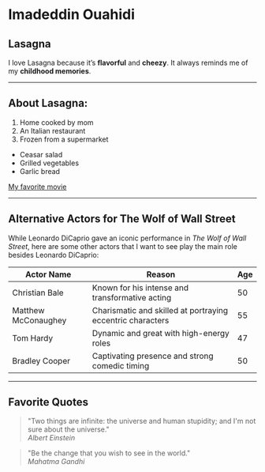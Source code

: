 # Imadeddin Ouahidi
## Lasagna 

I love Lasagna because it’s **flavorful** and **cheezy**. It always reminds me of my **childhood memories**.

---

## About Lasagna:

1. Home cooked by mom
2. An Italian restaurant
3. Frozen from a supermarket

- Ceasar salad
- Grilled vegetables
- Garlic bread

[My favorite movie](MyMovie.md)

---

## Alternative Actors for The Wolf of Wall Street

While Leonardo DiCaprio gave an iconic performance in *The Wolf of Wall Street*, here are some other actors that I want to see play the main role besides Leonardo DiCaprio:

| Actor Name        | Reason                              | Age |
|-------------------|-------------------------------------|-----|
| Christian Bale    | Known for his intense and transformative acting | 50  |
| Matthew McConaughey | Charismatic and skilled at portraying eccentric characters | 55  |
| Tom Hardy         | Dynamic and great with high-energy roles | 47  |
| Bradley Cooper    | Captivating presence and strong comedic timing | 50  |

---

## Favorite Quotes

> "Two things are infinite: the universe and human stupidity; and I'm not sure about the universe."  
*Albert Einstein*

> "Be the change that you wish to see in the world."  
*Mahatma Gandhi*
